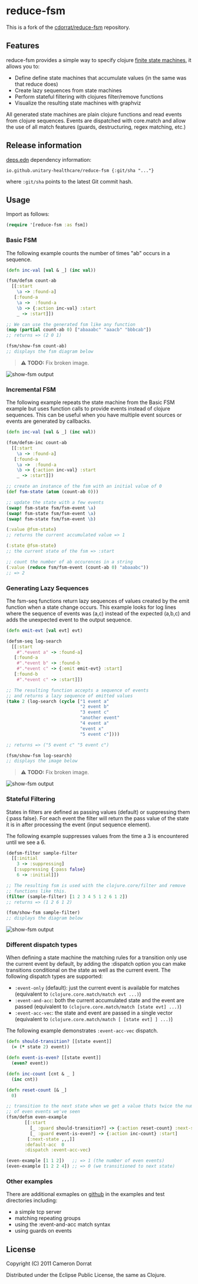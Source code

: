 # reduce-fsm

This is a fork of the [cdorrat/reduce-fsm][gh:cdorrat] repository.

[gh:cdorrat]: https://github.com/cdorrat/reduce-fsm

## Features

reduce-fsm provides a simple way to specify clojure [finite state
machines](http://en.wikipedia.org/wiki/Finite-state_machine), it allows you
to:

- Define define state machines that accumulate values (in the same was that
  reduce does)
- Create lazy sequences from state machines
- Perform stateful filtering with clojures filter/remove functions
- Visualize the resulting state machines with graphviz

All generated state machines are plain clojure functions and read events from
clojure sequences.  Events are dispatched with core.match and allow the use of
all match features (guards, destructuring, regex matching, etc.)

## Release information

[deps.edn][deps] dependency information:

```
io.github.unitary-healthcare/reduce-fsm {:git/sha "..."}
```

where `:git/sha` points to the latest Git commit hash.

## Usage

Import as follows:

```clojure
(require '[reduce-fsm :as fsm])
```

[deps]: https://clojure.org/guides/deps_and_cli

### Basic FSM

The following example counts the number of times "ab" occurs in a sequence.

```clojure
(defn inc-val [val & _] (inc val))

(fsm/defsm count-ab
  [[:start
    \a -> :found-a]
   [:found-a
    \a ->  :found-a
    \b -> {:action inc-val} :start
    _ -> :start]])

;; We can use the generated fsm like any function
(map (partial count-ab 0) ["abaaabc" "aaacb" "bbbcab"])
;; returns => (2 0 1)

(fsm/show-fsm count-ab)
;; displays the fsm diagram below

```

> :warning: **TODO:** Fix broken image.

![show-fsm output](http://cdorrat.github.com/reduce-fsm/images/fsm-count-ab.png)

### Incremental FSM

The following example repeats the state machine from the Basic FSM example but
uses function calls to provide events instead of clojure sequences. This can
be useful when you have multiple event sources or events are generated by
callbacks.

```clojure
(defn inc-val [val & _] (inc val))

(fsm/defsm-inc count-ab
  [[:start
    \a -> :found-a]
   [:found-a
    \a ->  :found-a
    \b -> {:action inc-val} :start
    _ -> :start]])

;; create an instance of the fsm with an initial value of 0
(def fsm-state (atom (count-ab 0)))

;; update the state with a few events
(swap! fsm-state fsm/fsm-event \a)
(swap! fsm-state fsm/fsm-event \a)
(swap! fsm-state fsm/fsm-event \b)

(:value @fsm-state)
;; returns the current accumulated value => 1

(:state @fsm-state)
;; the current state of the fsm => :start

;; count the number of ab occurences in a string
(:value (reduce fsm/fsm-event (count-ab 0) "abaaabc"))
;; => 2

```

### Generating Lazy Sequences

The fsm-seq functions return lazy sequences of values created by the emit
function when a state change occurs.  This example looks for log lines where
the sequence of events was (a,c) instead of the expected (a,b,c) and adds the
unexpected event to the output sequence.


```clojure
(defn emit-evt [val evt] evt)

(defsm-seq log-search
  [[:start
    #".*event a" -> :found-a]
   [:found-a
    #".*event b" -> :found-b
    #".*event c" -> {:emit emit-evt} :start]
   [:found-b
    #".*event c" -> :start]])

;; The resulting function accepts a sequence of events
;; and returns a lazy sequence of emitted values
(take 2 (log-search (cycle ["1 event a"
                            "2 event b"
                            "3 event c"
                            "another event"
                            "4 event a"
                            "event x"
                            "5 event c"])))

;; returns => ("5 event c" "5 event c")

(fsm/show-fsm log-search)
;; displays the image below

```

> :warning: **TODO:** Fix broken image.

![show-fsm output](http://cdorrat.github.com/reduce-fsm/images/fsm-log-search.png)

### Stateful Filtering

States in filters are defined as passing values (default) or suppressing them
{:pass false}.  For each event the filter will return the pass value of the
state it is in after processing the event (input sequence element).

The following example suppresses values from the time a 3 is encountered until
we see a 6.

```clojure
(defsm-filter sample-filter
  [[:initial
    3 -> :suppressing]
   [:suppressing {:pass false}
    6 -> :initial]])

;; The resulting fsm is used with the clojure.core/filter and remove
;; functions like this.
(filter (sample-filter) [1 2 3 4 5 1 2 6 1 2])
;; returns => (1 2 6 1 2)

(fsm/show-fsm sample-filter)
;; displays the diagram below
```

![show-fsm output](http://cdorrat.github.com/reduce-fsm/images/fsm-sample-filter.png)

### Different dispatch types

When defining a state machine the matching rules for a transition only use the
current event by default, by adding the :dispatch option you can make
transitions conditional on the state as well as the current event.  The
following dispatch types are supported:

- `:event-only` (default): just the current event is available for matches
  (equivalent to `(clojure.core.match/match evt ...)`)
- `:event-and-acc`: both the current accumulated state and the event are
  passed (equivalent to `(clojure.core.match/match [state evt] ...)`)
- `:event-acc-vec`: the state and event are passed in a single vector
  (equivalent to `(clojure.core.match/match [ [state evt] ] ...)`)

The following example demonstrates `:event-acc-vec` dispatch.

```clojure
(defn should-transition? [[state event]]
  (= (* state 2) event))

(defn event-is-even? [[state event]]
  (even? event))

(defn inc-count [cnt & _ ]
  (inc cnt))

(defn reset-count [& _]
  0)

;; transition to the next state when we get a value thats twice the number
;; of even events we've seen
(fsm/defsm even-example
	   [[:start
	     [_ :guard should-transition?] -> {:action reset-count} :next-state
	     [_ :guard event-is-even?] -> {:action inc-count} :start]
	    [:next-state ,,,]]
	   :default-acc  0
	   :dispatch :event-acc-vec)

(even-example [1 1 2])   ;; => 1 (the number of even events)
(even-example [1 2 2 4]) ;; => 0 (we transitioned to next state)
```

### Other examples

There are additional exmaples on [github](https://github.com/cdorrat/reduce-fsm/tree/master)
in the examples and test directories  including:

- a simple tcp server
- matching repeating groups
- using the :event-and-acc match syntax
- using guards on events

## License

Copyright (C) 2011 Cameron Dorrat

Distributed under the Eclipse Public License, the same as Clojure.
